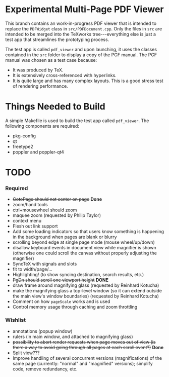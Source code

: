 Experimental Multi-Page PDF Viewer
==================================

This branch contains an work-in-progress PDF viewer that is intended to replace
the `PDFWidget` class in `src/PDFDocument.cpp`. Only the files in `src` are
intended to be merged into the TeXworks tree---everything else is just a test
app that streamlines the prototyping process.

The test app is called `pdf_viewer` and upon launching, it uses the classes
contained in the `src` folder to display a copy of the PGF manual. The PGF
manual was chosen as a test case because:

  - It was produced by TeX.
  - It is extensively cross-referenced with hyperlinks.
  - It is quite large and has many complex layouts. This is a good stress test
    of rendering performance.


Things Needed to Build
======================

A simple Makefile is used to build the test app called `pdf_viewer`. The
following components are required:

  - pkg-config
  - qt
  - freetype2
  - poppler and poppler-qt4


TODO
====
### Required
 - ~~GotoPage should not center on page~~ __Done__
 - zoom/hand tools
 - ctrl+mousewheel should zoom
 - maquee zoom (requested by Philip Taylor)
 - context menu
 - Flesh out link support
 - Add some loading indicators so that users know something is happening in the
   background when pages are blank or blurry
 - scrolling beyond edge at single page mode (mouse wheel/up/down)
 - disallow keyboard events in document view while magnifier is shown (otherwise
   one could scroll the canvas without properly adjusting the magnifier)
 - SyncTeX with signals and slots
 - fit to width/page/...
 - Highlighting! (to show syncing destination, search results, etc.)
 - ~~PgDn should scroll one viewport height~~ __DONE__
 - draw frame around magnifying glass (requested by Reinhard Kotucha)
 - make the magnifying glass a top-level window (so it can extend outside the
   main view's window boundaries) (requested by Reinhard Kotucha)
 - Comment on how `pageScale` works and is used
 - Control memory usage through caching and zoom throttling

### Wishlist
 - annotations (popup window)
 - rulers (in main window, and attached to magnifying glass)
 - ~~possibility to abort render requests when page moves out of view (is there a
   way to avoid going through all pages at each scroll event?)~~ __Done__
 - Split view???
 - Improve handling of several concurrent versions (magnifications) of the same
   page (currently: "normal" and "magnified" versions); simplify code, remove
   redundancy, etc.
